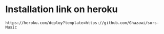 # Installation link on heroku
```
https://heroku.com/deploy?template=https://github.com/Ghazawi/sors-Music
```
